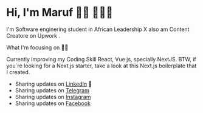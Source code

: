 # Hi, I'm Maruf 👋🏾 👩🏾‍💻



I'm Software enginering student in African Leadership X
also am Content Creatore on Upwork . 

What I'm focusing on 👨‍💻

Currently improving my Coding Skill React, Vue js,  specially NextJS.
BTW, if you´re looking for a Next.js starter, take a look at this Next.js boilerplate that I created.
- Sharing updates on <a href="https://www.linkedin.com/in/maruf-abrar/" target="_blank">LinkedIn</a> 💼
- Sharing updates on <a href="https://t.me/Darkmatter01" target="_blank">Telegram</a>
- Sharing updates on <a href="https://www.instagram.com/marufabrar01/" target="_blank"> Instagram</a>
- Sharing updates on <a href="https://www.facebook.com/marufabrar02/" target="_blank"> Facebook</a>

